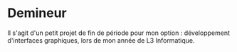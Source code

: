 # Demineur

Il s'agit d'un petit projet de fin de période pour mon option : développement d'interfaces graphiques, lors de mon année de L3 Informatique.
